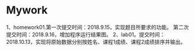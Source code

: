 ﻿# Mywork
1、homework01.第一次提交时间：2018.9.15，实现题目所要求的功能。
                            第二次提交时间：2018.9.16，增加程序运行结果图。
2、lab01。提交时间：2018.10.13，实现将原始数据分别按姓名、课程1成绩、课程2成绩排序并输出。